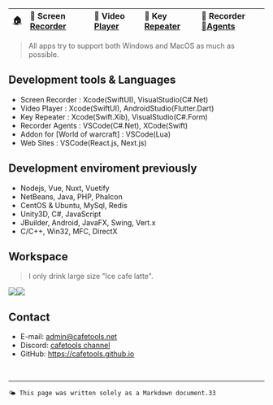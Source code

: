 
| [🏠](/) | 🐻 Screen [Recorder](/ScreenRecorder) | 🐯 Video [Player](/VideoPlayer) | 🐼 Key [Repeater](/KeyRepeater) | 🐥 Recorder [Agents](#) |
|:----------|:----------|:----------|:----------|:----------|

> All apps try to support both Windows and MacOS as much as possible.


## Development tools & Languages
- Screen Recorder : Xcode(SwiftUI), VisualStudio(C#.Net)
- Video Player : Xcode(SwiftUI), AndroidStudio(Flutter.Dart)
- Key Repeater : Xcode(Swift.Xib), VisualStudio(C#.Form)
- Recorder Agents : VSCode(C#.Net), XCode(Swift)
- Addon for [World of warcraft] : VSCode(Lua)
- Web Sites : VSCode(React.js, Next.js)

## Development enviroment previously
- Nodejs, Vue, Nuxt, Vuetify
- NetBeans, Java, PHP, Phalcon
- CentOS & Ubuntu, MySql, Redis
- Unity3D, C#, JavaScript
- JBuilder, Android, JavaFX, Swing, Vert.x
- C/C++, Win32, MFC, DirectX

## Workspace
> I only drink large size "Ice cafe latte".

<div style="display: flex;">
    <div style="box-sizing: border-box;">
        <image src="images/cafe_desk.jpg"/>
    </div>
    <div style="box-sizing: border-box;">
        <image src="images/home_desk.jpg"/>
    </div>
</div>


## Contact
- E-mail: <admin@cafetools.net>
- Discord: [cafetools channel](https://discord.com/channels/1063039297416085514/1221757037189402675)
- GitHub: https://cafetools.github.io

<br>

---
`🌤️ This page was written solely as a Markdown document.33`


 